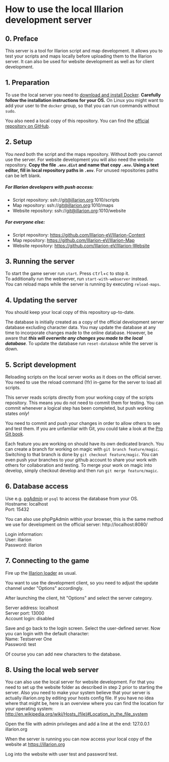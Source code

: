 # How to use the local Illarion development server

## 0. Preface

This server is a tool for Illarion script and map development. It allows you to
test your scripts and maps locally before uploading them to the Illarion server. 
It can also be used for website development as well as for client development.

## 1. Preparation

To use the local server you need to [download and install Docker](https://docs.docker.com/engine/install/).
**Carefully follow the installation instructions for your OS.**
On Linux you might want to add your user to the `docker` group, so that you can run commands without `sudo`.

You also need a local copy of this repository. You can find the [official repository on GitHub](https://github.com/Illarion-eV/Illarion-Dev).

## 2. Setup

You _need_ both the script and the maps repository. Without
_both_ you cannot use the server. For website development you will also need the 
website repository.
**Copy the file `.env.dist` and name that copy `.env`. Using a text editor, fill in local repository paths in `.env`**.
For unused repositories paths can be left blank.

##### For Illarion developers with push access:

* Script repository: ssh://git@illarion.org:1010/scripts
* Map repository: ssh://git@illarion.org:1010/maps
* Website repository: ssh://git@illarion.org:1010/website

##### For everyone else:

* Script repository: https://github.com/Illarion-eV/Illarion-Content
* Map repository: https://github.com/Illarion-eV/Illarion-Map
* Website repository: https://github.com/Illarion-eV/Illarion-Website

## 3. Running the server

To start the game server run `start`. Press <kbd>ctrl</kbd>+<kbd>c</kbd> to stop it.  
To additionally run the webserver, run `start-with-webserver` instead.  
You can reload maps while the server is running by executing `reload-maps`.

## 4. Updating the server

You should keep your local copy of this repository up-to-date.

The database is initially created as a copy of the official development server database excluding
character data. You may update the database at any time to incorporate
changes made to the online database. However, be aware that
**_this will overwrite any changes you made to the local database_**.
To update the database run `reset-database` while the server is down.

## 5. Script development

Reloading scripts on the local server works as it does on the official server. 
You need to use the reload command (!fr) in-game for the server to load all scripts.

This server reads scripts directly from your working copy of the
scripts repository. This means you do not need to commit them for testing.
You can commit whenever a logical step has been completed, but
push working states _only_!

You need to commit and push your changes in order to allow others to see and test them.
If you are unfamiliar with Git, you could take a look at the [Pro Git book](https://git-scm.com/book/en/v2).

Each feature you are working on should have its own dedicated branch.
You can create a branch for working on magic with `git branch feature/magic`.
Switching to that branch is done by `git checkout feature/magic`.
You can even push your branches to your github account to share your work with others for collaboration and testing.
To merge your work on magic into develop, simply checkout develop and then run `git merge feature/magic`.

## 6. Database access

Use e.g. [pgAdmin](http://www.pgadmin.org) or `psql` to access the database from your OS.  
Hostname: localhost  
Port: 15432

You can also use phpPgAdmin within your browser, this is the same method we use
for development on the official server: http://localhost:8080/

Login information:  
User: illarion  
Password: illarion

## 7. Connecting to the game

Fire up the [Illarion loader](http://illarion.org/illarion/us_java_download.php) as usual.

You want to use the development client, so you need to adjust the
update channel under "Options" accordingly.

After launching the client, hit "Options" and select the server category.

Server address: localhost  
Server port: 13000  
Account login: disabled

Save and go back to the login screen.
Select the user-defined server.
Now you can login with the default character:  
Name: Testserver One  
Password: test

Of course you can add new characters to the database.

## 8. Using the local web server

You can also use the local server for website development. For that you need to
set up the website folder as described in step 2 prior to starting the server. Also
you need to make your system believe that your server is actually illarion.org by
editing your hosts config file. If you have no idea where that might be, here is
an overview where you can find the location for your operating system:
http://en.wikipedia.org/wiki/Hosts_(file)#Location_in_the_file_system

Open the file with admin privileges and add a line at the end:
127.0.0.1 illarion.org

When the server is running you can now access your local copy of the website at
https://illarion.org

Log into the website with user test and password test.
